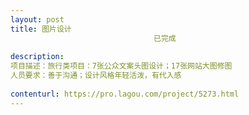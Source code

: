 ```yaml
---                
layout: post       
title: 图片设计
                                已完成
           
description: 
项目描述：旅行类项目：7张公众文案头图设计；17张网站大图修图
人员要求：善于沟通；设计风格年轻活泼，有代入感
     
contenturl: https://pro.lagou.com/project/5273.html      
---                 
```

